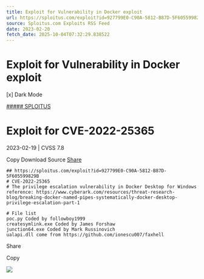 ```yaml
---
title: Exploit for Vulnerability in Docker exploit
url: https://sploitus.com/exploit?id=927799E0-C90A-5812-B87D-5F605599829B&utm_source=rss&utm_medium=rss
source: Sploitus.com Exploits RSS Feed
date: 2023-02-20
fetch_date: 2025-10-04T07:32:29.838522
---
```


# Exploit for Vulnerability in Docker exploit

[x]
Dark Mode

[##### SPLOITUS](/)

# Exploit for CVE-2022-25365

2023-02-19 | CVSS 7.8

Copy
Download
Source
[Share](#share-url)

```
## https://sploitus.com/exploit?id=927799E0-C90A-5812-B87D-5F605599829B
# CVE-2022-25365
# The privilege escalation vulnerability in Docker Desktop for Windows
reference: https://www.cyberark.com/resources/threat-research-blog/breaking-docker-named-pipes-systematically-docker-desktop-privilege-escalation-part-1

# File list
poc.py Coded by followboy1999
createsymlink.exe Coded by James Forshaw
junction64.exe Coded by Mark Russinovich
ualapi.dll come from https://github.com/ionescu007/faxhell
```

Share

Copy

![](https://mc.yandex.ru/watch/54912310)